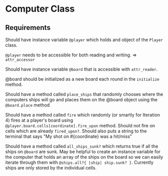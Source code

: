 # Computer Class
## Requirements
Should have instance variable `@player` which holds and object of the `Player` class.

`@player` needs to be accessible for both reading and writing. => `attr_accessor`

Should have instance variable `@board` that is accessible with `attr_reader`.

@board should be initialized as a new board each round in the `initialize` method.

Should have a method called `place_ships` that randomly chooses where the computers ships will go and places them on the @board object using the `@board.place` method

Should have a method called `fire` which randomly (or smartly for Iteration 4) fires at a player's board using `@player.board.cells[coordinate].fire_upon` method. Should not fire on cells which are already `fired_upon?`. Should also puts a string to the terminal that says "My shot on #{coordinate} was a hit/miss"

Should have a method called `all_ships_sunk?` which returns true if all the ships on `@board` are sunk. May be helpful to create an instance variable for the computer that holds an array of the ships on the board so we can easily iterate through them with `@ships.all?{ |ship| ship.sunk? }`. Currently ships are only stored by the individual cells.




